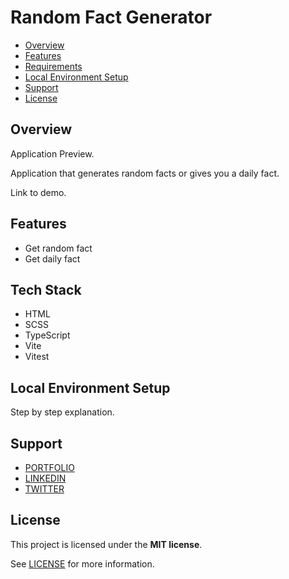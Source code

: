 # Random Fact Generator

- [Overview](#overview)
- [Features](#features)
- [Requirements](#tech-stack)
- [Local Environment Setup](#local-environment-setup)
- [Support](#support)
- [License](#license)

## Overview
Application Preview.

Application that generates random facts or gives you a daily fact.

Link to demo.

## Features
- Get random fact
- Get daily fact

## Tech Stack
- HTML
- SCSS
- TypeScript
- Vite
- Vitest

## Local Environment Setup
Step by step explanation.

## Support
- [PORTFOLIO](https://portfolio-algorodev.netlify.app/)
- [LINKEDIN](https://www.linkedin.com/in/algorodev/)
- [TWITTER](https://twitter.com/algorodev)

## License
This project is licensed under the **MIT license**.

See [LICENSE](LICENSE) for more information.
